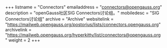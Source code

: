 +++
listname = "Connectors"
emailaddress = "connectors@opengauss.org"
description = "openGauss社区SIG Connectors讨论组。"
mobiledesc = "SIG Connectors讨论组"
archive = "Archive"
websitelink = "https://mailweb.opengauss.org/postorius/lists/connectors.opengauss.org"
archivelink = "https://mailweb.opengauss.org/hyperkitty/list/connectors@opengauss.org"
weight =  2
+++